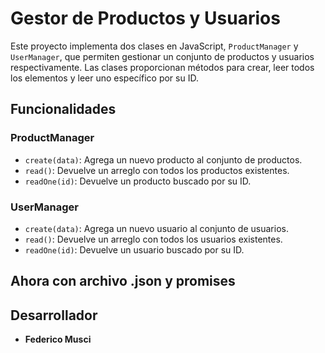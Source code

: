 # Gestor de Productos y Usuarios

Este proyecto implementa dos clases en JavaScript, `ProductManager` y `UserManager`, que permiten gestionar un conjunto de productos y usuarios respectivamente. Las clases proporcionan métodos para crear, leer todos los elementos y leer uno específico por su ID.

## Funcionalidades

### ProductManager

- `create(data)`: Agrega un nuevo producto al conjunto de productos.
- `read()`: Devuelve un arreglo con todos los productos existentes.
- `readOne(id)`: Devuelve un producto buscado por su ID.

### UserManager

- `create(data)`: Agrega un nuevo usuario al conjunto de usuarios.
- `read()`: Devuelve un arreglo con todos los usuarios existentes.
- `readOne(id)`: Devuelve un usuario buscado por su ID.

## Ahora con archivo .json y promises

## Desarrollador

- **Federico Musci**
